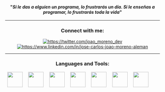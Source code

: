 <span align="center">
  <span>
    <h4 align="center">"<em>Si le das a alguien un programa, lo frustrarás un día. Si le enseñas a programar, lo frustrarás toda la vida</em>"
    </h4>
</span>
<hr>      
<h3 align="center">Connect with me:</h3>
<p align="center">
  <a href="https://twitter.com/joao_moreno_dev" target="blank"><img align="center" src="https://img.shields.io/badge/Twitter-1DA1F2?style=for-the-badge&logo=twitter&logoColor=454545" alt="https://twitter.com/joao_moreno_dev" />
  <a href="https://www.linkedin.com/in/jose-carlos-joao-moreno-aleman" target="blank"><img align="center" src="https://img.shields.io/badge/LinkedIn-0077B5?style=for-the-badge&logo=linkedin&logoColor=454545" alt="https://www.linkedin.com/in/jose-carlos-joao-moreno-aleman" /></a>
</p>
<hr>
<h3 align="center">Languages and Tools:</h3>
<p align="left">
  <code> <img height="50" src="https://www.vectorlogo.zone/logos/python/python-official.svg"> </code>
  <code> <img height="50" src="https://www.vectorlogo.zone/logos/kotlinlang/kotlinlang-ar21.svg"> </code>
    <code> <img height="50" src="https://www.vectorlogo.zone/logos/android/android-ar21.svg"> </code>
  <code> <img height="50" src="https://www.vectorlogo.zone/logos/mysql/mysql-ar21.svg"> </code>
  <code> <img height="50" src="https://www.vectorlogo.zone/logos/firebase/firebase-ar21.svg"> </code>
  <code> <img height="50" src="https://www.vectorlogo.zone/logos/google_cloud/google_cloud-ar21.svg"> </code> 
 <code> <img height="50" src="https://www.vectorlogo.zone/logos/microsoft_azure/microsoft_azure-ar21.svg"> </code> 
</p>
